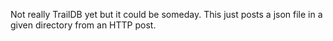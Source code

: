 Not really TrailDB yet but it could be someday.  This just posts a json file in a given directory from an HTTP post.
